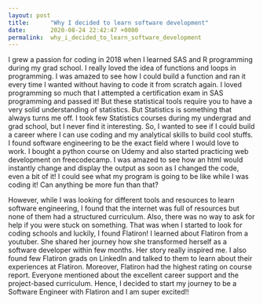 ```yaml
---
layout: post
title:      "Why I decided to learn software development"
date:       2020-08-24 22:42:47 +0000
permalink:  why_i_decided_to_learn_software_development
---
```


I grew a passion for coding in 2018 when I learned SAS and R programming during my grad school. I really loved the idea of functions and loops in programming. I was amazed to see how I could build a function and ran it every time I wanted without having to code it from scratch again. I loved programming so much that I attempted a certification exam in SAS programming and passed it! But these statistical tools require you to have a very solid understanding of statistics. But Statistics is something that always turns me off. I took few Statistics courses during my undergrad and grad school, but I never find it interesting. So, I wanted to see if I could build a career where I can use coding and my analytical skills to build cool stuffs. I found software engineering to be the exact field where I would love to work. I bought a python course on Udemy and also started practicing web development on freecodecamp. I was amazed to see how an html would instantly change and display the output as soon as I changed the code, even a bit of it! I could see what my program is going to be like while I was coding it! Can anything be more fun than that?  

However, while I was looking for different tools and resources to learn software engineering, I found that the internet was full of resources but none of them had a structured curriculum. Also, there was no way to ask for help if you were stuck on something. That was when I started to look for coding schools and luckily, I found Flatiron! I learned about Flatiron from a youtuber. She shared her journey how she transformed herself as a software developer within few months. Her story really inspired me. I also found few Flatiron grads on LinkedIn and talked to them to learn about their experiences at Flatiron. Moreover, Flatiron had the highest rating on course report. Everyone mentioned about the excellent career support and the project-based curriculum. Hence, I decided to start my journey to be a Software Engineer with Flatiron and I am super excited!!

